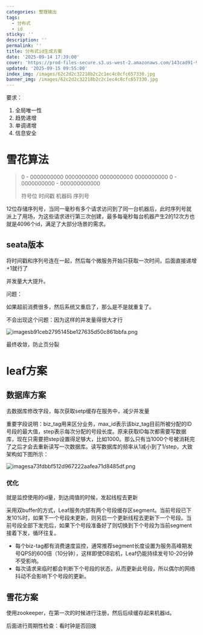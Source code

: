```yaml
---
categories: 整理输出
tags:
  - 分布式
  - id
sticky: ''
description: ''
permalink: ''
title: 分布式id生成方案
date: '2025-09-14 17:39:00'
cover: 'https://prod-files-secure.s3.us-west-2.amazonaws.com/143cad91-961b-48b0-82dc-78fbb6eb5abe/afeecfdd-b53a-4d0d-8dc8-7f6afe626350/anime-anime-girls-Mori-Calliope-Hololive-Dino-Art-2304478-wallhere.com.jpg?X-Amz-Algorithm=AWS4-HMAC-SHA256&X-Amz-Content-Sha256=UNSIGNED-PAYLOAD&X-Amz-Credential=ASIAZI2LB4666U3GXYHX%2F20250917%2Fus-west-2%2Fs3%2Faws4_request&X-Amz-Date=20250917T050044Z&X-Amz-Expires=3600&X-Amz-Security-Token=IQoJb3JpZ2luX2VjECQaCXVzLXdlc3QtMiJGMEQCICHOh%2FymvsD9FVx1wL8wsEbJ%2FHXH%2BTGvuD8qn6I3G6vUAiBu%2BmtIFRDGggiSvC8nHRWDaMRtZs6mFfUA5R8gC2BFViqIBAic%2F%2F%2F%2F%2F%2F%2F%2F%2F%2F8BEAAaDDYzNzQyMzE4MzgwNSIMGJYXiHjuEmB3Mb04KtwDzQSANnLiPo%2BCNJcaQfkJma0Db73EWFsiO3fnPYnu%2B5bf7mW7SJxVqjPAXOsITyIGGyCL86p6BF385mGLVxUySgQYVzLyIaGLZRHUs3N%2B7lFKVF7OePUbcw1l7Vqq1Xssg9c2hLVQI4QwrdBBqpDIHkwGMiIbOjgV8WZn3g2cjL6KQvGa%2FYO0g7CHzHDO1S6q8aoaqKjgOs2MIaUpU0o%2FtgAYjgnPPQRhGG2h1LrlgfMAptQef3XkNGOpVpL1qaLrW7CoomGWRvTHQgXOgeDw0LxWXNUP81clJpsQFZZhCnDpwl8PG2loz82HrXl3j92w77KCTCdUmro%2FRv9%2Fcjofb7ww2flYLB4pKu9GMoUhedWyYemh3d3PwjqijNL36cIbIuBwUeiN8rTOtMgi7cXJ44MiIy1GbpBPBVz1qY5U8E43%2FUPIwC%2FrzCFQnlPRPSwLA2wsZXmiCfM37DNwCP1V%2BlAZE9Rw%2Fbvectt57g6aOuuUzlBxsPLdRpCQ6ePJVub%2BsiH12Aqrp%2FCTruriMedUTRuPtUGQiL%2BPE9c6VeKkCIBo2FCtCaPJkNTh7J9Qxbl4v7R%2FELAFspensxZCDX2lLwwvIVx%2BMZxRXdEZ4rq7Qe5FUWgATpIlt11rrb0wgdKoxgY6pgHFRw3SPoZ5W0bidnYYu8aEbZ2g3y3Vbcl5%2BuUxgPZxJbJTgVX7gm1g2FSnPVzwk3wPSG8yrFyRjM%2B39djr2jjchfiBbAOOwe1GJS5iNd5nuOl8TyxjVKGUX9HXZ0K2k0HOLLRYtWRyJ1LgCtDbJPWF6ZhS7wRdW0miieBpNYut8Kbf2e%2BHT9H9W2Ilpjg0AwEetGPTe68jY4F9xfj%2F47wM2Q2ChU0n&X-Amz-Signature=b7d1819a2b5ef113152185a85e8520ad577af8e0e3fc6857d7d98c004652222f&X-Amz-SignedHeaders=host&x-amz-checksum-mode=ENABLED&x-id=GetObject'
updated: '2025-09-15 09:55:00'
index_img: /images/62c2d2c32218b2c2c1ec4c8cfc657330.jpg
banner_img: /images/62c2d2c32218b2c2c1ec4c8cfc657330.jpg
---
```


要求：

1. 全局唯一性
2. 趋势递增
3. 单调递增
4. 信息安全

# 雪花算法

> 0 - 0000000000 0000000000 0000000000 0000000000 0 - 0000000000 - 000000000000
>
> 符号位 时间戳 机器码 序列号
>
>

12位存储序列号，当同一毫秒有多个请求访问到了同一台机器后，此时序列号就派上了用场，为这些请求进行第三次创建，最多每毫秒每台机器产生2的12次方也就是4096个id，满足了大部分场景的需求。


## seata版本


将时间戳和序列号连在一起，然后每个微服务开始只获取一次时间，后面直接递增+1就行了


并发量大大提升。


问题：


如果超前消费很多，然后系统又重启了，那么是不是就重复了。


不会出现这个问题：因为这样的并发量得很大才行


![imagesb91ceb2795145be127635d50c861bbfa.png](/images/c686239b1567bd4f1ee7f6da809063a0.png)


最终收敛，防止页分裂


# leaf方案


## 数据库方案


去数据库修改字段，每次获取setp缓存在服务中，减少并发量


重要字段说明：biz_tag用来区分业务，max_id表示该biz_tag目前所被分配的ID号段的最大值，step表示每次分配的号段长度。原来获取ID每次都需要写数据库，现在只需要把step设置得足够大，比如1000。那么只有当1000个号被消耗完了之后才会去重新读写一次数据库。读写数据库的频率从1减小到了1/step，大致架构如下图所示：


![imagesa73fdbbf512d967222aafea71d8485df.png](/images/6ba8f71fc9902de8f6ead17de802a727.png)


### 优化


就是监控使用的id量，到达阈值的时候，发起线程去更新


采用双buffer的方式，Leaf服务内部有两个号段缓存区segment。当前号段已下发10%时，如果下一个号段未更新，则另启一个更新线程去更新下一个号段。当前号段全部下发完后，如果下个号段准备好了则切换到下个号段为当前segment接着下发，循环往复。

- 每个biz-tag都有消费速度监控，通常推荐segment长度设置为服务高峰期发号QPS的600倍（10分钟），这样即使DB宕机，Leaf仍能持续发号10-20分钟不受影响。
- 每次请求来临时都会判断下个号段的状态，从而更新此号段，所以偶尔的网络抖动不会影响下个号段的更新。

## 雪花方案


使用zookeeper，在第一次的时候进行注册，然后后续缓存起来机器id。


后面进行周期性检查：看时钟是否回拨

